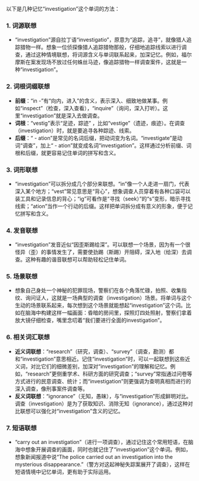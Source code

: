 以下是几种记忆“investigation”这个单词的方法：

### 1. 词源联想
 - “investigation”源自拉丁语“investigatio”，原意为“追踪，追寻”，就像猎人追踪猎物一样。想象一位侦探像猎人追踪猎物那般，仔细地追踪线索以进行调查，通过这种情境联想，将词源含义与单词联系起来，加深记忆。例如，福尔摩斯在案发现场不放过任何蛛丝马迹，像追踪猎物一样调查案件，这就是一种“investigation”。

### 2. 词根词缀联想
 - **前缀**：“in -”有“向内，进入”的含义，表示深入、细致地做某事。例如“inspect”（检查，深入查看），“inquire”（询问，深入打听）。这里“investigation”就是深入去做调查。
 - **词根**：“vestig”表示“足迹，踪迹” ，比如“vestige”（遗迹，痕迹）。在调查（investigation）时，就是要追寻各种踪迹、线索。
 - **后缀**：“ - ation”是常见的名词后缀，把动词变为名词。“investigate”是动词“调查”，加上“ - ation”就变成名词“investigation”。这样通过分析前缀、词根和后缀，就更容易记住单词的拼写和含义。

### 3. 词形联想
 - “investigation”可以拆分成几个部分来联想。“in”像一个人走进一扇门，代表深入某个地方；“vest”常见意思是“背心”，想象调查人员穿着有各种口袋可以装工具和记录信息的背心；“ig”可看作是“寻找（seek）”的“s”变形，暗示寻找线索；“ation”当作一个行动的后缀。这样把单词拆分成有意义的形象，便于记忆拼写和含义。

### 4. 发音联想
 - “investigation”发音近似“因歪斯踢给深”。可以联想一个场景，因为有一个很怪异（歪）的事情发生了，需要使劲踢（斯踢）开阻碍，深入地（给深）去调查。这种有趣的谐音联想可以帮助轻松记住单词。

### 5. 场景联想
 - 想象自己身处一个神秘的犯罪现场，警察们在各个角落忙碌，拍照、收集指纹、询问证人，这就是一场典型的调查（investigation）场景。将单词与这个生动的场景联系起来，每次想到这个场景就能想起“investigation”这个词。比如在脑海中构建这样一幅画面：昏暗的房间里，探照灯四处照射，警察们拿着放大镜仔细检查，嘴里念叨着“我们要进行全面的investigation”。

### 6. 相关词汇联想
 - **近义词联想**：“research”（研究，调查）、“survey”（调查，勘测）都和“investigation”意思相近。记住“investigation”时，可以一起联想到这些近义词，对比它们的细微差别，加深对“investigation”的理解和记忆。例如，“research”更侧重学术、科研方面的研究调查；“survey”常指通过问卷等方式进行的民意调查、统计；而“investigation”则更强调为查明真相而进行的深入调查，像刑事案件调查等。
 - **反义词联想**：“ignorance”（无知，愚昧），与“investigation”形成鲜明对比。调查（investigation）是为了获取知识、消除无知（ignorance），通过这种对比联想可以强化对“investigation”含义的记忆。

### 7. 短语联想
 - “carry out an investigation”（进行一项调查），通过记住这个常用短语，在脑海中想象开展调查的画面，同时也就记住了“investigation”这个单词。例如，想象新闻报道中说“The police carried out an investigation into the mysterious disappearance.”（警方对这起神秘失踪案展开了调查），这样在短语情境中记忆单词，更有助于实际运用。 
